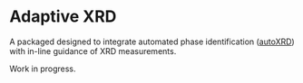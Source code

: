 # Adaptive XRD

A packaged designed to integrate automated phase identification ([autoXRD](https://github.com/njszym/XRD-AutoAnalyzer)) with in-line guidance of XRD measurements.

Work in progress.

